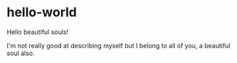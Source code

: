 # hello-world

Hello beautiful souls!

I'm not really good at describing myself but I belong to all of you, a beautiful soul also.
